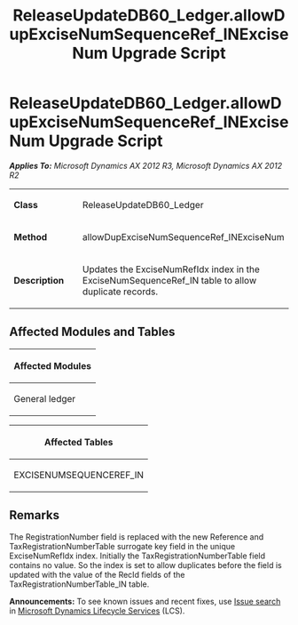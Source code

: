 ﻿---
title: ReleaseUpdateDB60_Ledger.allowDupExciseNumSequenceRef_INExciseNum Upgrade Script
TOCTitle: ReleaseUpdateDB60_Ledger.allowDupExciseNumSequenceRef_INExciseNum Upgrade Script
ms:assetid: edf49168-118a-6540-749a-e0bddba2cb10
ms:mtpsurl: https://msdn.microsoft.com/en-us/library/JJ719953(v=AX.60)
ms:contentKeyID: 49712025
ms.date: 05/18/2015
mtps_version: v=AX.60
---

# ReleaseUpdateDB60\_Ledger.allowDupExciseNumSequenceRef\_INExciseNum Upgrade Script 


_**Applies To:** Microsoft Dynamics AX 2012 R3, Microsoft Dynamics AX 2012 R2_

<table>
<colgroup>
<col style="width: 50%" />
<col style="width: 50%" />
</colgroup>
<tbody>
<tr class="odd">
<td><p><strong>Class</strong></p></td>
<td><p>ReleaseUpdateDB60_Ledger</p></td>
</tr>
<tr class="even">
<td><p><strong>Method</strong></p></td>
<td><p>allowDupExciseNumSequenceRef_INExciseNum</p></td>
</tr>
<tr class="odd">
<td><p><strong>Description</strong></p></td>
<td><p>Updates the ExciseNumRefIdx index in the ExciseNumSequenceRef_IN table to allow duplicate records.</p></td>
</tr>
</tbody>
</table>


## Affected Modules and Tables

<table>
<colgroup>
<col style="width: 100%" />
</colgroup>
<thead>
<tr class="header">
<th><p>Affected Modules</p></th>
</tr>
</thead>
<tbody>
<tr class="odd">
<td><p>General ledger</p></td>
</tr>
</tbody>
</table>


<table>
<colgroup>
<col style="width: 100%" />
</colgroup>
<thead>
<tr class="header">
<th><p>Affected Tables</p></th>
</tr>
</thead>
<tbody>
<tr class="odd">
<td><p>EXCISENUMSEQUENCEREF_IN</p></td>
</tr>
</tbody>
</table>


## Remarks

The RegistrationNumber field is replaced with the new Reference and TaxRegistrationNumberTable surrogate key field in the unique ExciseNumRefIdx index. Initially the TaxRegistrationNumberTable field contains no value. So the index is set to allow duplicates before the field is updated with the value of the RecId fields of the TaxRegistrationNumberTable\_IN table.

  
**Announcements:** To see known issues and recent fixes, use [Issue search](http://go.microsoft.com/fwlink/?linkid=389258) in [Microsoft Dynamics Lifecycle Services](http://go.microsoft.com/fwlink/?linkid=306505) (LCS).

